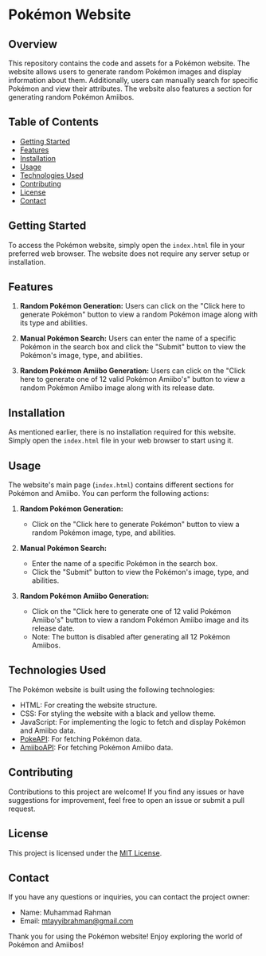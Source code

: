 # Pokémon Website

## Overview

This repository contains the code and assets for a Pokémon website. The website allows users to generate random Pokémon images and display information about them. Additionally, users can manually search for specific Pokémon and view their attributes. The website also features a section for generating random Pokémon Amiibos.

## Table of Contents

- [Getting Started](#getting-started)
- [Features](#features)
- [Installation](#installation)
- [Usage](#usage)
- [Technologies Used](#technologies-used)
- [Contributing](#contributing)
- [License](#license)
- [Contact](#contact)

## Getting Started

To access the Pokémon website, simply open the `index.html` file in your preferred web browser. The website does not require any server setup or installation.

## Features

1. **Random Pokémon Generation:** Users can click on the "Click here to generate Pokémon" button to view a random Pokémon image along with its type and abilities.

2. **Manual Pokémon Search:** Users can enter the name of a specific Pokémon in the search box and click the "Submit" button to view the Pokémon's image, type, and abilities.

3. **Random Pokémon Amiibo Generation:** Users can click on the "Click here to generate one of 12 valid Pokémon Amiibo's" button to view a random Pokémon Amiibo image along with its release date.

## Installation

As mentioned earlier, there is no installation required for this website. Simply open the `index.html` file in your web browser to start using it.

## Usage

The website's main page (`index.html`) contains different sections for Pokémon and Amiibo. You can perform the following actions:

1. **Random Pokémon Generation:**
   - Click on the "Click here to generate Pokémon" button to view a random Pokémon image, type, and abilities.

2. **Manual Pokémon Search:**
   - Enter the name of a specific Pokémon in the search box.
   - Click the "Submit" button to view the Pokémon's image, type, and abilities.

3. **Random Pokémon Amiibo Generation:**
   - Click on the "Click here to generate one of 12 valid Pokémon Amiibo's" button to view a random Pokémon Amiibo image and its release date.
   - Note: The button is disabled after generating all 12 Pokémon Amiibos.

## Technologies Used

The Pokémon website is built using the following technologies:

- HTML: For creating the website structure.
- CSS: For styling the website with a black and yellow theme.
- JavaScript: For implementing the logic to fetch and display Pokémon and Amiibo data.
- [PokeAPI](https://pokeapi.co/): For fetching Pokémon data.
- [AmiiboAPI](https://www.amiiboapi.com/): For fetching Pokémon Amiibo data.

## Contributing

Contributions to this project are welcome! If you find any issues or have suggestions for improvement, feel free to open an issue or submit a pull request.

## License

This project is licensed under the [MIT License](LICENSE).

## Contact

If you have any questions or inquiries, you can contact the project owner:

- Name: Muhammad Rahman
- Email: mtayyibrahman@gmail.com

Thank you for using the Pokémon website! Enjoy exploring the world of Pokémon and Amiibos!
